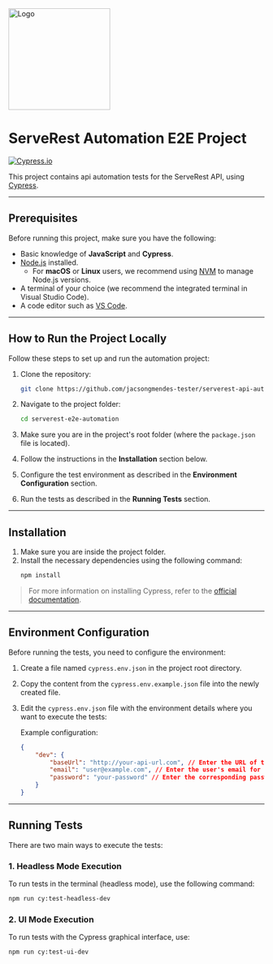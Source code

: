 <img src="https://front.serverest.dev/static/media/serverestlogo1.532833ba.png" alt="Logo" width="200">

# ServeRest Automation E2E Project

[![Cypress.io](https://img.shields.io/badge/tested%20with-Cypress-04C38E.svg)](https://www.cypress.io/)

This project contains api automation tests for the ServeRest API, using [Cypress](https://www.cypress.io/).

---

## Prerequisites

Before running this project, make sure you have the following:

- Basic knowledge of **JavaScript** and **Cypress**.
- [Node.js](https://nodejs.org/en/) installed.
  - For **macOS** or **Linux** users, we recommend using [NVM](https://github.com/nvm-sh/nvm) to manage Node.js versions.
- A terminal of your choice (we recommend the integrated terminal in Visual Studio Code).
- A code editor such as [VS Code](https://code.visualstudio.com/).

---

## How to Run the Project Locally

Follow these steps to set up and run the automation project:

1. Clone the repository:
   ```bash
   git clone https://github.com/jacsongmendes-tester/serverest-api-automation.git
   ```

2. Navigate to the project folder:
   ```bash
   cd serverest-e2e-automation
   ```

3. Make sure you are in the project's root folder (where the `package.json` file is located).

4. Follow the instructions in the **Installation** section below.

5. Configure the test environment as described in the **Environment Configuration** section.

6. Run the tests as described in the **Running Tests** section.

---

## Installation

1. Make sure you are inside the project folder.
2. Install the necessary dependencies using the following command:
   ```bash
   npm install
   ```

> For more information on installing Cypress, refer to the [official documentation](https://docs.cypress.io/guides/getting-started/installing-cypress.html).

---

## Environment Configuration

Before running the tests, you need to configure the environment:

1. Create a file named `cypress.env.json` in the project root directory.
2. Copy the content from the `cypress.env.example.json` file into the newly created file.
3. Edit the `cypress.env.json` file with the environment details where you want to execute the tests:

   Example configuration:
   ```json
   {
       "dev": {
           "baseUrl": "http://your-api-url.com", // Enter the URL of the environment to be tested
           "email": "user@example.com", // Enter the user's email for authentication
           "password": "your-password" // Enter the corresponding password
       }
   }
   ```

---

## Running Tests

There are two main ways to execute the tests:

### **1. Headless Mode Execution**
To run tests in the terminal (headless mode), use the following command:
```bash
npm run cy:test-headless-dev
```

### **2. UI Mode Execution**
To run tests with the Cypress graphical interface, use:
```bash
npm run cy:test-ui-dev
```
